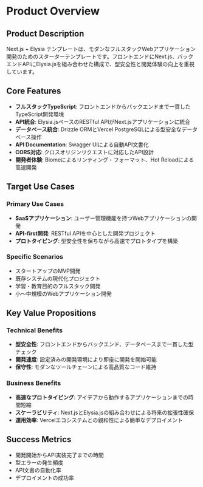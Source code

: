 # Product Overview

## Product Description

Next.js + Elysia テンプレートは、モダンなフルスタックWebアプリケーション開発のためのスターターテンプレートです。フロントエンドにNext.js、バックエンドAPIにElysia.jsを組み合わせた構成で、型安全性と開発体験の向上を重視しています。

## Core Features

- **フルスタックTypeScript**: フロントエンドからバックエンドまで一貫したTypeScript開発環境
- **API統合**: Elysia.jsベースのRESTful APIがNext.jsアプリケーションに統合
- **データベース統合**: Drizzle ORMとVercel PostgreSQLによる型安全なデータベース操作
- **API Documentation**: Swagger UIによる自動API文書化
- **CORS対応**: クロスオリジンリクエストに対応したAPI設計
- **開発者体験**: Biomeによるリンティング・フォーマット、Hot Reloadによる高速開発

## Target Use Cases

### Primary Use Cases

- **SaaSアプリケーション**: ユーザー管理機能を持つWebアプリケーションの開発
- **API-first開発**: RESTful APIを中心とした開発プロジェクト
- **プロトタイピング**: 型安全性を保ちながら高速でプロトタイプを構築

### Specific Scenarios

- スタートアップのMVP開発
- 既存システムの現代化プロジェクト
- 学習・教育目的のフルスタック開発
- 小〜中規模のWebアプリケーション開発

## Key Value Propositions

### Technical Benefits

- **型安全性**: フロントエンドからバックエンド、データベースまで一貫した型チェック
- **開発速度**: 設定済みの開発環境により即座に開発を開始可能
- **保守性**: モダンなツールチェーンによる高品質なコード維持

### Business Benefits

- **高速なプロトタイピング**: アイデアから動作するアプリケーションまでの時間短縮
- **スケーラビリティ**: Next.jsとElysia.jsの組み合わせによる将来の拡張性確保
- **運用効率**: Vercelエコシステムとの親和性による簡単なデプロイメント

## Success Metrics

- 開発開始からAPI実装完了までの時間
- 型エラーの発生頻度
- API文書の自動化率
- デプロイメントの成功率
